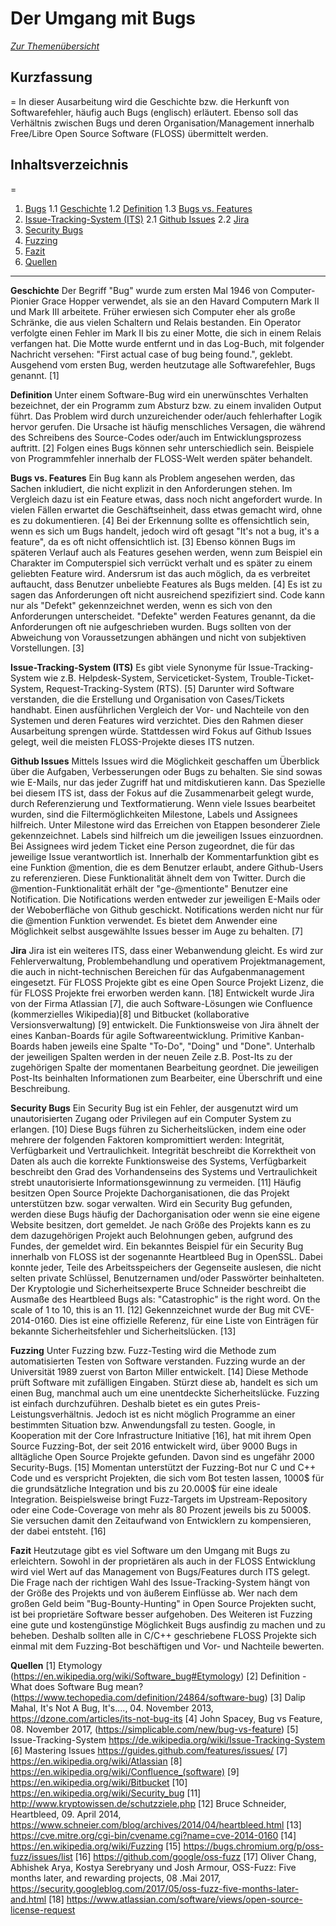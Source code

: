 # Der Umgang mit Bugs
*[Zur Themenübersicht](../../themen.md)*


## **Kurzfassung**
=
In dieser Ausarbeitung wird die Geschichte bzw. die Herkunft von Softwarefehler, häufig auch Bugs (englisch) erläutert. Ebenso soll das Verhältnis zwischen Bugs und deren Organisation/Management innerhalb Free/Libre Open Source Software (FLOSS) übermittelt werden. 
## **Inhaltsverzeichnis**
=
1. [Bugs](#Geschichte)
1.1 [Geschichte](#Geschichte)
1.2 [Definition](#Sefinition)
1.3 [Bugs vs. Features](#Bugs-vs.-features)
2. [Issue-Tracking-System (ITS)](#Issue-tracking-system-(its))
2.1 [Github Issues](#Github-issues)
2.2 [Jira](#Jira)
3. [Security Bugs](#Security-bugs)
4. [Fuzzing](#Fuzzing)
5. [Fazit](#Fazit)
6. [Quellen](#Quellen)
---

**Geschichte** 
Der Begriff "Bug" wurde zum ersten Mal 1946 von Computer-Pionier Grace Hopper verwendet, als sie an den Havard Computern Mark II und Mark III arbeitete. Früher erwiesen sich Computer eher als große Schränke, die aus vielen Schaltern und Relais bestanden. Ein Operator verfolgte einen Fehler im Mark II bis zu einer Motte, die sich in einem Relais verfangen hat. Die Motte wurde entfernt und in das Log-Buch, mit folgender Nachricht versehen: "First actual case of bug being found.", geklebt. Ausgehend vom ersten Bug, werden heutzutage alle Softwarefehler, Bugs genannt. [1]  

**Definition**
Unter einem Software-Bug wird ein unerwünschtes Verhalten bezeichnet, der ein Programm zum Absturz bzw. zu einem invaliden Output führt. Das Problem wird durch unzureichender oder/auch fehlerhafter Logik hervor gerufen. Die Ursache ist häufig menschliches Versagen, die während des Schreibens des Source-Codes oder/auch im Entwicklungsprozess auftritt. [2] Folgen eines Bugs können sehr unterschiedlich sein. Beispiele von Programmfehler innerhalb der FLOSS-Welt werden später behandelt. 

**Bugs vs. Features**
Ein Bug kann als Problem angesehen werden, das Sachen inkludiert, die nicht explizit in den Anforderungen stehen. Im Vergleich dazu ist ein Feature etwas, dass noch nicht angefordert wurde. In vielen Fällen erwartet die Geschäftseinheit, dass etwas gemacht wird, ohne es zu dokumentieren. [4]
Bei der Erkennung sollte es offensichtlich sein, wenn es sich um Bugs handelt, jedoch wird oft gesagt "It's not a bug, it's a feature", da es oft nicht offensichtlich ist. [3]
Ebenso können Bugs im späteren Verlauf auch als Features gesehen werden, wenn zum Beispiel ein Charakter im Computerspiel sich verrückt verhalt und es später zu einem geliebten Feature wird. Andersrum ist das auch möglich, da es verbreitet auftaucht, dass Benutzer unbeliebte Features als Bugs melden. [4] 
Es ist zu sagen das Anforderungen oft nicht ausreichend spezifiziert sind. Code kann nur als "Defekt" gekennzeichnet werden, wenn es sich von den Anforderungen unterscheidet. "Defekte" werden Features genannt, da die Anforderungen oft nie aufgeschrieben wurden. Bugs sollten von der Abweichung von Voraussetzungen abhängen und nicht von subjektiven Vorstellungen. [3]

**Issue-Tracking-System (ITS)**
Es gibt viele Synonyme für Issue-Tracking-System wie z.B. Helpdesk-System, Serviceticket-System, Trouble-Ticket-System, Request-Tracking-System (RTS). [5] Darunter wird Software verstanden, die die Erstellung und Organisation von Cases/Tickets handhabt. Einen ausführlichen Vergleich der Vor- und Nachteile von den Systemen und deren Features wird verzichtet. Dies den Rahmen dieser Ausarbeitung sprengen würde. Stattdessen wird Fokus auf Github Issues gelegt, weil die meisten FLOSS-Projekte dieses ITS nutzen. 

**Github Issues**
Mittels Issues wird die Möglichkeit geschaffen um Überblick über die Aufgaben, Verbesserungen oder Bugs zu behalten. Sie sind sowas wie E-Mails, nur das jeder Zugriff hat und mitdiskutieren kann. Das Spezielle bei diesem ITS ist, dass der Fokus auf die Zusammenarbeit gelegt wurde, durch Referenzierung und Textformatierung. Wenn viele Issues bearbeitet wurden, sind die Filtermöglichkeiten Milestone, Labels und Assignees hilfreich. 
Unter Milestone wird das Erreichen von Etappen besonderer Ziele gekennzeichnet. Labels sind hilfreich um die jeweiligen Issues einzuordnen. Bei Assignees wird jedem Ticket eine Person zugeordnet, die für das jeweilige Issue verantwortlich ist. 
Innerhalb der Kommentarfunktion gibt es eine Funktion @mention, die es dem Benutzer erlaubt, andere Github-Users zu referenzieren. Diese Funktionalität ähnelt dem von Twitter. Durch die @mention-Funktionalität erhält der "ge-@mentionte" Benutzer eine Notification. Die Notifications werden entweder zur jeweiligen E-Mails oder der Weboberfläche von Github geschickt. Notifications werden nicht nur für die @mention Funktion verwendet. Es bietet dem Anwender eine Möglichkeit selbst ausgewählte Issues besser im Auge zu behalten. [7] 

**Jira**
Jira ist ein weiteres ITS, dass einer Webanwendung gleicht. Es wird zur Fehlerverwaltung, Problembehandlung und operativem Projektmanagement, die auch in nicht-technischen Bereichen für das Aufgabenmanagement eingesetzt. Für FLOSS Projekte gibt es eine Open Source Projekt Lizenz, die für FLOSS Projekte frei erworben werden kann. [18]
Entwickelt wurde Jira von der Firma Atlassian [7], die auch Software-Lösungen wie Confluence (kommerzielles Wikipedia)[8] und Bitbucket (kollaborative Versionsverwaltung) [9] entwickelt. Die Funktionsweise von Jira ähnelt der eines Kanban-Boards für agile Softwareentwicklung. Primitive Kanban-Boards haben jeweils eine Spalte "To-Do", "Doing" und "Done". Unterhalb der jeweiligen Spalten werden in der neuen Zeile z.B. Post-Its zu der zugehörigen Spalte der momentanen Bearbeitung geordnet. Die jeweiligen Post-Its beinhalten Informationen zum Bearbeiter, eine Überschrift und eine Beschreibung. 

**Security Bugs**
Ein Security Bug ist ein Fehler, der ausgenutzt wird um unautorisierten Zugang oder Privilegen auf ein Computer System zu erlangen. [10] Diese Bugs führen zu Sicherheitslücken, indem eine oder mehrere der folgenden Faktoren kompromittiert werden: Integrität, Verfügbarkeit und Vertraulichkeit. Integrität beschreibt die Korrektheit von Daten als auch die korrekte Funktionsweise des Systems, Verfügbarkeit beschreibt den Grad des Vorhandenseins des Systems und Vertraulichkeit strebt unautorisierte Informationsgewinnung zu vermeiden. [11] Häufig besitzen Open Source Projekte Dachorganisationen, die das Projekt unterstützen bzw. sogar verwalten. Wird ein Security Bug gefunden, werden diese Bugs häufig der Dachorganisation oder wenn sie eine eigene Website besitzen, dort gemeldet. Je nach Größe des Projekts kann es zu dem dazugehörigen Projekt auch Belohnungen geben, aufgrund des Fundes, der gemeldet wird.
Ein bekanntes Beispiel für ein Security Bug innerhalb von FLOSS ist der sogenannte Heartbleed Bug in OpenSSL. Dabei konnte jeder, Teile des Arbeitsspeichers der Gegenseite auslesen, die nicht selten private Schlüssel, Benutzernamen und/oder Passwörter beinhalteten. Der Kryptologie und Sicherheitsexperte Bruce Schneider beschreibt die Ausmaße des Heartbleed Bugs als: 
"Catastrophic" is the right word. On the scale of 1 to 10, this is an 11. [12]
Gekennzeichnet wurde der Bug mit CVE-2014-0160. Dies ist eine offizielle Referenz, für eine Liste von Einträgen für bekannte Sicherheitsfehler und Sicherheitslücken. [13]

**Fuzzing**
Unter Fuzzing bzw. Fuzz-Testing wird die Methode zum automatisierten Testen von Software verstanden.
Fuzzing wurde an der Universität 1989 zuerst von Barton Miller entwickelt. [14]
Diese Methode prüft Software mit zufälligen Eingaben. Stürzt diese ab, handelt es sich um einen Bug, manchmal auch um eine unentdeckte Sicherheitslücke.
Fuzzing ist einfach durchzuführen. Deshalb bietet es ein gutes Preis-Leistungsverhältnis. Jedoch ist es nicht möglich Programme an einer bestimmten Situation bzw. Anwendungsfall zu testen. 
Google, in Kooperation mit der Core Infrastructure Initiative [16], hat mit ihrem Open Source Fuzzing-Bot, der seit 2016 entwickelt wird, über 9000 Bugs in alltägliche Open Source Projekte gefunden. Davon sind es ungefähr 2000 Security-Bugs. [15] Momentan unterstützt der Fuzzing-Bot nur C und C++ Code und es verspricht Projekten, die sich vom Bot testen lassen, 1000$ für die grundsätzliche Integration und bis zu 20.000$ für eine ideale Integration. Beispielsweise bringt Fuzz-Targets im Upstream-Repository oder eine Code-Coverage von mehr als 80 Prozent jeweils bis zu 5000$. Sie versuchen damit den Zeitaufwand von Entwicklern zu kompensieren, der dabei entsteht. [16]

**Fazit**
Heutzutage gibt es viel Software um den Umgang mit Bugs zu erleichtern. Sowohl in der proprietären als auch in der FLOSS Entwicklung wird viel Wert auf das Management von Bugs/Features durch ITS gelegt. Die Frage nach der richtigen Wahl des Issue-Tracking-System hängt von der Größe des Projekts und von äußerem Einflüsse ab. Wer nach dem großen Geld beim "Bug-Bounty-Hunting" in Open Source Projekten sucht, ist bei proprietäre Software besser aufgehoben. 
Des Weiteren ist Fuzzing eine gute und kostengünstige Möglichkeit Bugs ausfindig zu machen und zu beheben. Deshalb sollten alle in C/C++ geschriebene FLOSS Projekte sich einmal mit dem Fuzzing-Bot beschäftigen und Vor- und Nachteile bewerten. 


**Quellen**
[1]  Etymology (https://en.wikipedia.org/wiki/Software_bug#Etymology)
[2]  Definition - What does  Software Bug  mean? (https://www.techopedia.com/definition/24864/software-bug)
[3] Dalip Mahal, It's Not A Bug, It's...., 04. November 2013, https://dzone.com/articles/its-not-bug-its
[4] John Spacey, Bug vs Feature, 08. November 2017, (https://simplicable.com/new/bug-vs-feature)
[5] Issue-Tracking-System https://de.wikipedia.org/wiki/Issue-Tracking-System
[6] Mastering Issues https://guides.github.com/features/issues/
[7] https://en.wikipedia.org/wiki/Atlassian
[8] https://en.wikipedia.org/wiki/Confluence_(software)
[9] https://en.wikipedia.org/wiki/Bitbucket
[10] https://en.wikipedia.org/wiki/Security_bug
[11] http://www.kryptowissen.de/schutzziele.php
[12] Bruce Schneider, Heartbleed, 09. April 2014,
		https://www.schneier.com/blog/archives/2014/04/heartbleed.html
[13] https://cve.mitre.org/cgi-bin/cvename.cgi?name=cve-2014-0160
[14] https://en.wikipedia.org/wiki/Fuzzing
[15] https://bugs.chromium.org/p/oss-fuzz/issues/list
[16] https://github.com/google/oss-fuzz
[17] Oliver Chang, Abhishek Arya, Kostya Serebryany und Josh Armour, OSS-Fuzz: Five months later, and rewarding projects, 08 .Mai 2017,
		https://security.googleblog.com/2017/05/oss-fuzz-five-months-later-and.html
[18] https://www.atlassian.com/software/views/open-source-license-request
